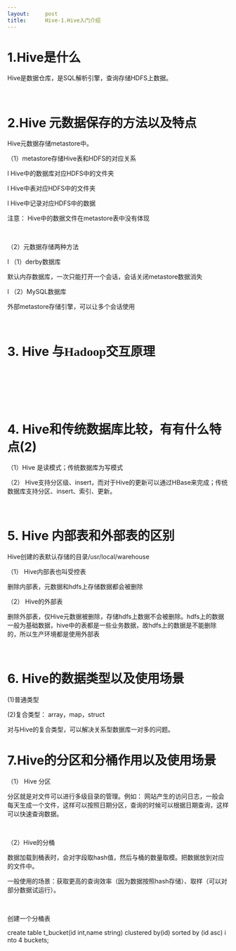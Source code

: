 ```yaml
---
layout:     post
title:      Hive-1.Hive入门介绍
---
```

<div id="article_content" class="article_content clearfix csdn-tracking-statistics" data-pid="blog" data-mod="popu_307" data-dsm="post">
								            <link rel="stylesheet" href="https://csdnimg.cn/release/phoenix/template/css/ck_htmledit_views-f76675cdea.css">
						<div class="htmledit_views" id="content_views">
                
<h1>1.Hive<span style="font-family:'宋体';">是什么</span></h1>
<p>Hive是数据仓库，是SQL解析引擎，查询存储HDFS上数据。</p>
<p> </p>
<h1>2.Hive <span style="font-family:'宋体';">元数据保存的方法以及特点</span></h1>
<p>Hive元数据存储metastore中。</p>
<p>（1）metastore存储Hive表和HDFS的对应关系</p>
<p>l Hive中的数据库对应HDFS中的文件夹</p>
<p>l Hive中表对应HDFS中的文件夹</p>
<p>l Hive中记录对应HDFS中的数据</p>
<p>注意： Hive中的数据文件在metastore表中没有体现</p>
<p> </p>
<p>（2）元数据存储两种方法</p>
<p>l （1）derby数据库</p>
<p>默认内存数据库，一次只能打开一个会话，会话关闭metastore数据消失</p>
<p>l （2）MySQL数据库</p>
<p>外部metastore存储引擎，可以让多个会话使用</p>
<p> </p>
<h1>3. Hive <span style="font-family:'宋体';">与</span><span style="font-family:'Times New Roman';">Hadoop</span><span style="font-family:'宋体';">交互原理</span></h1>
<p> <img src="https://img-blog.csdn.net/20160127111812941?watermark/2/text/aHR0cDovL2Jsb2cuY3Nkbi5uZXQv/font/5a6L5L2T/fontsize/400/fill/I0JBQkFCMA==/dissolve/70/gravity/Center" alt=""></p>
<p> </p>
<p> </p>
<h1>4. Hive<span style="font-family:'宋体';">和传统数据库比较，有有什么特点</span>(2)</h1>
<p>（1）Hive 是读模式；传统数据库为写模式</p>
<p>（2） Hive支持分区级、insert，而对于Hive的更新可以通过HBase来完成；传统数据库支持分区、insert、索引、更新。</p>
<p> </p>
<h1>5. Hive <span style="font-family:'宋体';">内部表和外部表的区别</span></h1>
<p>Hive创建的表默认存储的目录/usr/local/warehouse</p>
<p>（1） Hive内部表也叫受控表</p>
<p>删除内部表，元数据和hdfs上存储数据都会被删除</p>
<p>（2） Hive的外部表</p>
<p>删除外部表，仅Hive元数据被删除，存储hdfs上数据不会被删除。hdfs上的数据一般为基础数据，hive中的表都是一些业务数据，故hdfs上的数据是不能删除的，所以生产环境都是使用外部表</p>
<p> </p>
<h1>6. Hive<span style="font-family:'宋体';">的数据类型以及使用场景</span></h1>
<p>(1)普通类型</p>
<p>(2)复合类型： array，map，struct</p>
<p>对与Hive的复合类型，可以解决关系型数据库一对多的问题。</p>
<h1>7.Hive<span style="font-family:'宋体';">的分区和分桶作用以及使用场景</span></h1>
<p>（1） Hive 分区</p>
<p>分区就是对文件可以进行多级目录的管理。例如： 网站产生的访问日志，一般会每天生成一个文件，这样可以按照日期分区，查询的时候可以根据日期查询，这样可以快速查询数据。</p>
<p> </p>
<p>（2）Hive的分桶</p>
<p>数据加载到桶表时，会对字段取hash值，然后与桶的数量取模。把数据放到对应的文件中。</p>
<p>一般使用的场景：获取更高的查询效率（因为数据按照hash存储）、取样（可以对部分数据试运行）。</p>
<p> </p>
<p>创建一个分桶表</p>
<p>create table t_bucket(id int,name string) clustered by(id) sorted by (id asc) into 4 buckets; </p>
            </div>
                </div>
